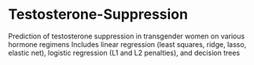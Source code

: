# Testosterone-Suppression
Prediction of testosterone suppression in transgender women on various hormone regimens
Includes linear regression (least squares, ridge, lasso, elastic net), logistic regression (L1 and L2 penalties), and decision trees
